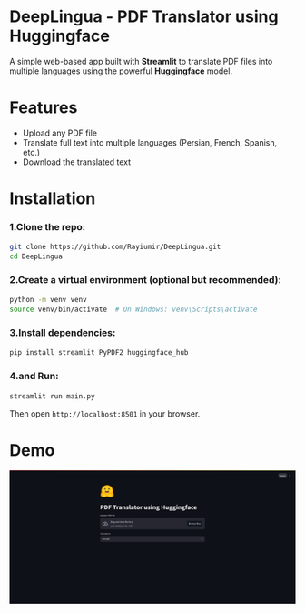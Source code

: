 # DeepLingua - PDF Translator using Huggingface

A simple web-based app built with **Streamlit** to translate PDF files into multiple languages using the powerful **Huggingface** model.

# Features

- Upload any PDF file
- Translate full text into multiple languages (Persian, French, Spanish, etc.)
- Download the translated text

# Installation

### 1.Clone the repo:

```bash
git clone https://github.com/Rayiumir/DeepLingua.git
cd DeepLingua
```

### 2.Create a virtual environment (optional but recommended):

```bash
python -m venv venv
source venv/bin/activate  # On Windows: venv\Scripts\activate
```

### 3.Install dependencies:

```bash
pip install streamlit PyPDF2 huggingface_hub
```

### 4.and Run:

```bash
streamlit run main.py
```
Then open `http://localhost:8501` in your browser.

# Demo

<div align="center">
    <a href="https://github.com/Rayiumir/DeepLingua" target="_blank">
        <img src="./img/Screenshots.png" alt="DeepLingua">
    </a>
</div>


